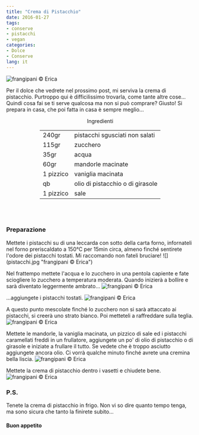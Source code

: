 ```yaml
---
title: "Crema di Pistacchio"
date: 2016-01-27
tags:
- conserve
- pistacchi
- vegan
categories:
- Dolce
- Conserve
lang: it
---
```

![](header.jpg "frangipani © Erica")

Per il dolce che vedrete nel prossimo post, mi serviva la crema di pistacchio. Purtroppo qui è difficilissimo trovarla, come tante altre cose... Quindi cosa fai se ti serve qualcosa ma non si può comprare? Giusto! Si prepara in casa, che poi fatta in casa è sempre meglio...


<div id="wrapper" style="text-align: center">
  <div id="yourdiv" style="display: inline-block;">
    <div class="ingredients">
      <div class="ingredients-title">Ingredienti</div>
      <table>
        <tbody>
          </tr>
          <tr>
            <td>240gr</td>
            <td>pistacchi sgusciati non salati</td>
          </tr>
          <tr>
            <td>115gr</td>
            <td>zucchero</td>
          </tr>
          <tr>
            <td>35gr</td>
            <td>acqua</td>
          </tr>
          <tr>
            <td>60gr</td>
            <td>mandorle macinate</td>
          </tr>
          <tr>
            <td>1 pizzico</td>
            <td>vaniglia macinata</td>
          </tr>
          <tr>
            <td>qb</td>
            <td>olio di pistacchio o di girasole</td>
          </tr>
          <tr>
            <td>1 pizzico</td>
            <td>sale</td>
          </tr>
        </tbody>
      </table>
      <br></br>
    </div>
  </div>
</div>


<h3>
  <font color="grey">
    <i class="fa fa-cogs"></i>
  </font> Preparazione
</h3>
Mettete i pistacchi su di una leccarda con sotto della carta forno, infornateli nel forno preriscaldato a 150°C per 15min circa, almeno finché sentirete l'odore dei pistacchi tostati. Mi raccomando non fateli bruciare!
![](pistacchi.jpg "frangipani © Erica")

Nel frattempo mettete l'acqua e lo zucchero in una pentola capiente e fate sciogliere lo zucchero a temperatura moderata. Quando inizierà a bollire e sarà diventato leggermente ambrato...
![](caramello.jpg "frangipani © Erica")

...aggiungete i pistacchi tostati.
![](caramellare.jpg "frangipani © Erica")

A questo punto mescolate finché lo zucchero non si sarà attaccato ai pistacchi, si creerà uno strato bianco. Poi metteteli a raffreddare sulla teglia.
![](caramellati.jpg "frangipani © Erica")

Mettete le mandorle, la vaniglia macinata, un pizzico di sale ed i pistacchi caramellati freddi in un frullatore, aggiungete un po' di olio di pistacchio o di girasole e iniziate a frullare il tutto. Se vedete che è troppo asciutto aggiungete ancora olio. Ci vorrà qualche minuto finché avrete una cremina bella liscia.
![](crema.jpg "frangipani © Erica")

Mettete la crema di pistacchio dentro i vasetti e chiudete bene.
![](risultato.jpg "frangipani © Erica")


<h3>
  <font color="#FFCC00">
    <i class="fa fa-lightbulb-o"></i>
  </font> P.S.
</h3>

Tenete la crema di pistacchio in frigo. Non vi so dire quanto tempo tenga, ma sono sicura che tanto la finirete subito...

<h4>Buon appetito
  <font color="red">
    <i class="fa fa-smile-o"></i>
  </font>
</h4>
